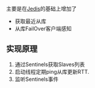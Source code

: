 主要是在[Jedis](https://github.com/xetorthio/jedis)的基础上增加了
* 获取最近从库
* 从库FailOver客户端感知

## 实现原理
1. 通过Sentinels获取Slaves列表
2. 启动线程定期ping从库更新RTT.
3. 监听Sentinels事件